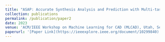 ```yaml
---
title: "ASAP: Accurate Synthesis Analysis and Prediction with Multi-task Learning"
collection: publications
permalink: /publication/paper2
date: 2023
venue: 'ACM/IEEE Workshop on Machine Learning for CAD (MLCAD), Utah, Sep. 2023. (Best Paper Award)'
paperurl: '[Paper Link](https://ieeexplore.ieee.org/document/10299840)'
---
```




